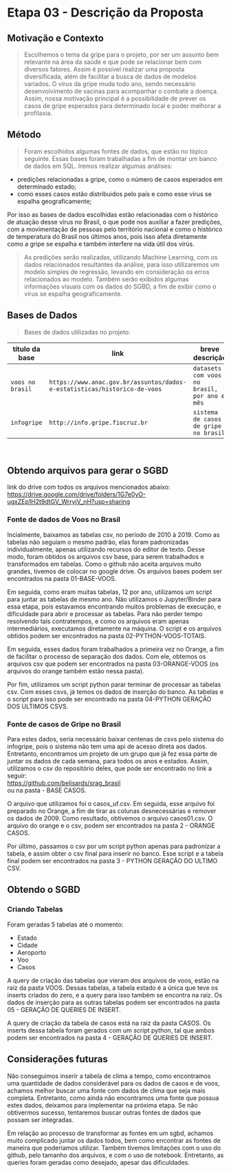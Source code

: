 # Etapa 03 - Descrição da Proposta

## Motivação e Contexto
> Escolhemos o tema da gripe para o projeto, por ser um assunto bem relevante na área da saúde e que pode se relacionar bem com diversos fatores.
Assim é possível realizar uma proposta diversificada, além de facilitar a busca de dados de modelos variados.
O vírus da gripe muda todo ano, sendo necessário desenvolvimento de vacinas para acompanhar o combate a doença.
Assim, nossa motivação principal é a possibilidade de prever os casos de gripe esperados para determinado local e poder melhorar a profilaxia.

## Método
>Foram escolhidos algumas fontes de dados, que estão no tópico seguinte. Essas bases foram trabalhadas a fim de montar um banco de dados em SQL.
>Iremos realizar algumas análises:
- predições relacionadas a gripe, como o número de casos esperados em determinado estado; 
- como esses casos estão distribuidos pelo país e como esse vírus se espalha geograficamente;

Por isso as bases de dados escolhidas estão relacionadas com o histórico de atuação desse vírus no Brasil, o que pode nos auxiliar a fazer predições, com a movimentação de pessoas pelo território nacional e como o histórico de temperatura do Brasil nos últimos anos, pois isso afeta diretamente como a gripe se espalha e também interfere na vida útil dos virús.
>As predições serão realizadas, utilizando Machine Learning, com os dados relacionados resultantes da análise, para isso utilizaremos um modelo simples de regressão, levando em consideração os erros relacionados ao modelo.
>Também serão exibidos algumas informações visuais com os dados do SGBD, a fim de exibir como o vírus se espalha geograficamente.

## Bases de Dados
> Bases de dados utilizadas no projeto:

título da base | link | breve descrição
----- | ----- | -----
`voos no brasil` | `https://www.anac.gov.br/assuntos/dados-e-estatisticas/historico-de-voos` | `datasets com voos no brasil, por ano e mês`
`infogripe` | `http://info.gripe.fiocruz.br` | `sistema de casos de gripe no brasil`
</br>

## Obtendo arquivos para gerar o SGBD
link do drive com todos os arquivos mencionados abaixo: </br>
https://drive.google.com/drive/folders/1G7e0yO-ugxZEp1H2t9dtGV_WrryjV_nH?usp=sharing </br>

### Fonte de dados de Voos no Brasil
Incialmente, baixamos as tabelas csv, no período de 2010 à 2019. Como as tabelas não seguiam o mesmo padrão, elas foram padronizadas individualmente,
apenas utilizando recursos do editor de texto. Desse modo, foram obtidos os arquivos csv base, para serem trabalhados e transformados em tabelas. Como o github 
não aceita arquivos muito grandes, tivemos de colocar no google drive. Os arquivos bases podem ser encontrados na pasta 01-BASE-VOOS. </br>

Em seguida, como eram muitas tabelas, 12 por ano, utilizamos um script para juntar as tabelas de mesmo ano. Não utilizamos o Jupyter/Binder para essa etapa, pois estavamos encontrando muitos problemas de execução, e dificuldade para abrir e processar as tabelas. Para não perder tempo resolvendo tais contratempos, e como os arquivos eram apenas intermediários, executamos diretamente na máquina. O script e os arquivos obtidos podem ser encontrados na pasta 02-PYTHON-VOOS-TOTAIS.</br>

Em seguida, esses dados foram trabalhados a primeira vez no Orange, a fim de facilitar o processo de separação dos dados. Com ele, obtemos os arquivos csv que podem 
ser encontrados na pasta 03-ORANGE-VOOS (os arquivos do orange também estão nessa pasta).

Por fim, utilizamos um script python parar terminar de processar as tabelas csv. Com esses csvs, já temos os dados de inserção do banco. As tabelas e o script para isso
pode ser encontrado na pasta 04-PYTHON GERAÇÃO DOS ULTIMOS CSVS. 

### Fonte de casos de Gripe no Brasil
Para estes dados, seria necessário baixar centenas de csvs pelo sistema do infogripe, pois o sistema não tem uma api de acesso direta aos dados.
Entretanto, encontramos um projeto de um grupo que já fez essa parte de juntar os dados de cada semana, para todos os anos e estados. Assim, utilizamos
o csv do repositório deles, que pode ser encontrado no link a seguir:</br>
https://github.com/belisards/srag_brasil </br> 
ou na pasta  - BASE CASOS. </br>

O arquivo que utilizamos foi o casos_uf.csv. Em seguida, esse arquivo foi preparado no Orange, a fim de tirar as colunas desnecessárias e remover os dados de 2009.
Como resultado, obtivemos o arquivo casos01.csv. O arquivo do orange e o csv, podem ser encontrados na pasta 2 - ORANGE CASOS.

Por último, passamos o csv por um script python apenas para padronizar a tabela, e assim obter o csv final para inserir no banco. Esse script e a tabela final podem 
ser encontrados na pasta 3 - PYTHON GERAÇÃO DO ULTIMO CSV.

## Obtendo o SGBD
### Criando Tabelas 
Foram geradas 5 tabelas até o momento: </br>
- Estado </br>
- Cidade </br>
- Aeroporto </br>
- Voo </br>
- Casos </br>

A query de criação das tabelas que vieram dos arquivos de voos, estão na raiz da pasta VOOS. Dessas tabelas, a tabela estado é a única que teve os inserts criados
do zero, e a query para isso também se encontra na raiz. Os dados de inserção para as outras tabelas podem ser encontrados na pasta 05 - GERAÇÃO DE QUERIES DE INSERT.

A query de criação da tabela de casos está na raiz da pasta CASOS. Os inserts dessa tabela foram gerados com um script python, tal que ambos podem ser encontrados
na pasta 4 - GERAÇÃO DE QUERIES DE INSERT.

## Considerações futuras
Não conseguimos inserir a tabela de clima a tempo, como encontramos uma quantidade de dados considerável para 
os dados de casos e de voos, achamos melhor buscar uma fonte com dados de clima que seja mais completa. Entretanto,
como ainda não encontramos uma fonte que possua estes dados, deixamos para implementar na próxima etapa. Se não 
obtivermos sucesso, tentaremos buscar outras fontes de dados que possam ser integradas.

Em relação ao processo de transformar as fontes em um sgbd, achamos muito complicado juntar os dados todos, bem 
como encontrar as fontes de maneira que poderiamos utilizar. Também tivemos limitações com o uso do github, pelo tamanho dos arquivos,
e com o uso de notebook. Entretanto, as queries foram geradas como desejado, apesar das dificuldades.
